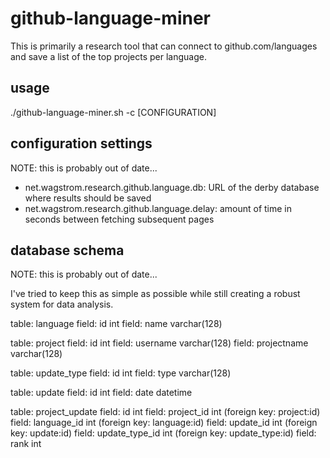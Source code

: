 github-language-miner
=====================

This is primarily a research tool that can connect to github.com/languages
and save a list of the top projects per language.

usage
-----

./github-language-miner.sh -c [CONFIGURATION]

configuration settings
----------------------

NOTE: this is probably out of date...

* net.wagstrom.research.github.language.db: URL of the derby database
where results should be saved
* net.wagstrom.research.github.language.delay: amount of time in seconds
between fetching subsequent pages

database schema
---------------

NOTE: this is probably out of date...

I've tried to keep this as simple as possible while still creating a
robust system for data analysis.

table: language
field: id int
field: name varchar(128)

table: project
field: id int
field: username varchar(128)
field: projectname varchar(128)

table: update_type
field: id int
field: type varchar(128)

table: update
field: id int
field: date datetime

table: project_update
field: id int
field: project_id int (foreign key: project:id)
field: language_id int (foreign key: language:id)
field: update_id int (foreign key: update:id)
field: update_type_id int (foreign key: update_type:id)
field: rank int
